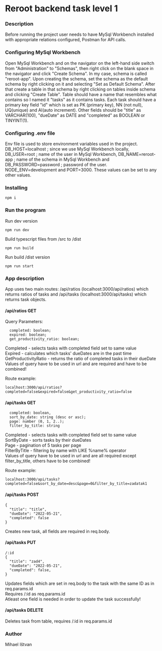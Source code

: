 # Reroot backend task level 1 

### Description
Before running the project user needs to have MySql Workbench installed with appropriate relations configured, Postman for API calls.

### Configuring MySql Workbench

Open MySql Workbench and on the navigator on the left-hand side switch from "Administration" to "Schemas", then right click on the blank space in the navigator and click "Create Schema". In my case, schema is called "reroot-app". Upon creating the schema, set the schema as the default schema by right clicking on it and selecting "Set as Default Schema". After that create a table in that schema by right clicking on tables inside schema and clicking "Create Table". Table should have a name that resembles what contains so I named it "tasks" as it contains tasks. Each task should have a primary key field "id" which is set as PK (primary key), NN (not null), UQ(unique) and AI(auto increment). Other fields should be "title" as VARCHAR(100), "dueDate" as DATE and "completed" as BOOLEAN or TINYINT(1). 

### Configuring .env file

Env file is used to store environment variables used in the project. DB_HOST=localhost ; since we use MySql Workbench locally, DB_USER=root ; name of the user in MySql Workbench, DB_NAME=reroot-app ; name of the schema in MySql Workbench and DB_PASSWORD=password ; password of the user. NODE_ENV=development and PORT=3000. These values can be set to any other values. 

### Installing

```
npm i
```

### Run the program

Run dev version
```
npm run dev
```

Build typescript files from /src to /dist
```
npm run build
```

Run build /dist version
```
npm run start
```

### App description

App uses two main routes: /api/ratios (localhost:3000/api/ratios) which returns ratios of tasks and /api/tasks (localhost:3000/api/tasks) which returns task objects.

#### /api/ratios GET

Query Parameters:
```
  completed: boolean;
  expired: boolean;
  get_productivity_ratio: boolean;
```
Completed - selects tasks with completed field set to same value\
Expired - calculates which tasks' dueDates are in the past time\
GetProductivityRatio - returns the ratio of completed tasks in their dueDate\
Values of query have to be used in url and are required and have to be combined!

Route example: 
```
localhost:3000/api/ratios?completed=false&expired=false&get_productivity_ratio=false
```

#### /api/tasks GET
```
  completed: boolean,
  sort_by_date: string (desc or asc);
  page: number (0, 1, 2..);
  filter_by_title: string
```
Completed - selects tasks with completed field set to same value\
SortByDate - sorts tasks by their dueDates\
Page - pagination of 5 tasks per page\
FilterByTitle - filtering by name with LIKE %name% operator\
Values of query have to be used in url and are all required except filter_by_title, others have to be combined!

Route example: 
```
localhost:3000/api/tasks?completed=false&sort_by_date=desc&page=0&filter_by_title=zadatak1
```

#### /api/tasks POST
```
{
  "title": "title",
  "dueDate": "2022-05-21",
  "completed": false
}
```
Creates new task, all fields are required in req.body.  

#### /api/tasks PUT
```
/:id
{
  "title": "zad4",
  "dueDate": "2022-05-21",
  "completed": false,
}
```
Updates fields which are set in req.body to the task with the same ID as in req.params.id\
Requires /:id as req.params.id\
Atleast one field is needed in order to update the task successfully!

#### /api/tasks DELETE
Deletes task from table, requires /:id in req.params.id

### Author

Mihael Ištvan
